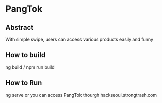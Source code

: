 # PangTok

## Abstract

With simple swipe, users can access various products easily and funny

## How to build

ng build / npm run build

## How to Run

ng serve or you can access PangTok thourgh hackseoul.strongtrash.com
